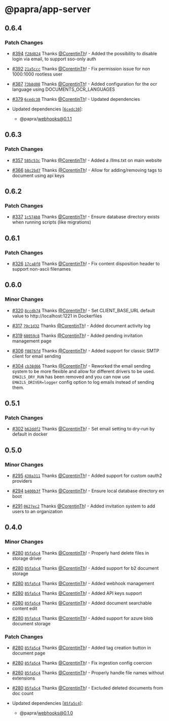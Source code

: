 # @papra/app-server

## 0.6.4

### Patch Changes

- [#394](https://github.com/papra-hq/papra/pull/394) [`f28d824`](https://github.com/papra-hq/papra/commit/f28d8245bf385d7be3b3b8ee449c3fdc88fa375c) Thanks [@CorentinTh](https://github.com/CorentinTh)! - Added the possibility to disable login via email, to support sso-only auth

- [#392](https://github.com/papra-hq/papra/pull/392) [`21a5ccc`](https://github.com/papra-hq/papra/commit/21a5ccce6d42fde143fd3596918dfdfc9af577a1) Thanks [@CorentinTh](https://github.com/CorentinTh)! - Fix permission issue for non 1000:1000 rootless user

- [#387](https://github.com/papra-hq/papra/pull/387) [`73b8d08`](https://github.com/papra-hq/papra/commit/73b8d080765b6eb9b479db39740cdc6972f6585d) Thanks [@CorentinTh](https://github.com/CorentinTh)! - Added configuration for the ocr language using DOCUMENTS_OCR_LANGUAGES

- [#379](https://github.com/papra-hq/papra/pull/379) [`6cedc30`](https://github.com/papra-hq/papra/commit/6cedc30716e320946f79a0a9fd8d3b26e834f4db) Thanks [@CorentinTh](https://github.com/CorentinTh)! - Updated dependencies

- Updated dependencies [[`6cedc30`](https://github.com/papra-hq/papra/commit/6cedc30716e320946f79a0a9fd8d3b26e834f4db)]:
  - @papra/webhooks@0.1.1

## 0.6.3

### Patch Changes

- [#357](https://github.com/papra-hq/papra/pull/357) [`585c53c`](https://github.com/papra-hq/papra/commit/585c53cd9d0d7dbd517dbb1adddfd9e7b70f9fe5) Thanks [@CorentinTh](https://github.com/CorentinTh)! - Added a /llms.txt on main website

- [#366](https://github.com/papra-hq/papra/pull/366) [`b8c2bd7`](https://github.com/papra-hq/papra/commit/b8c2bd70e3d0c215da34efcdcdf1b75da1ed96a1) Thanks [@CorentinTh](https://github.com/CorentinTh)! - Allow for adding/removing tags to document using api keys

## 0.6.2

### Patch Changes

- [#337](https://github.com/papra-hq/papra/pull/337) [`1c574b8`](https://github.com/papra-hq/papra/commit/1c574b8305eb7bde4f1b75ac38a610ca0120a613) Thanks [@CorentinTh](https://github.com/CorentinTh)! - Ensure database directory exists when running scripts (like migrations)

## 0.6.1

### Patch Changes

- [#326](https://github.com/papra-hq/papra/pull/326) [`17ca8f8`](https://github.com/papra-hq/papra/commit/17ca8f8f8110c3ffb550f67bfba817872370171c) Thanks [@CorentinTh](https://github.com/CorentinTh)! - Fix content disposition header to support non-ascii filenames

## 0.6.0

### Minor Changes

- [#320](https://github.com/papra-hq/papra/pull/320) [`8ccdb74`](https://github.com/papra-hq/papra/commit/8ccdb748349a3cacf38f032fd4d3beebce202487) Thanks [@CorentinTh](https://github.com/CorentinTh)! - Set CLIENT_BASE_URL default value to http://localhost:1221 in Dockerfiles

- [#317](https://github.com/papra-hq/papra/pull/317) [`79c1d32`](https://github.com/papra-hq/papra/commit/79c1d3206b140cf8b3d33ef8bda6098dcf4c9c9c) Thanks [@CorentinTh](https://github.com/CorentinTh)! - Added document activity log

- [#319](https://github.com/papra-hq/papra/pull/319) [`60059c8`](https://github.com/papra-hq/papra/commit/60059c895c4860cbfda69d3c989ad00542def65b) Thanks [@CorentinTh](https://github.com/CorentinTh)! - Added pending invitation management page

- [#306](https://github.com/papra-hq/papra/pull/306) [`f0876fd`](https://github.com/papra-hq/papra/commit/f0876fdc638d596c5b7f5eeb2e6cd9beecab328f) Thanks [@CorentinTh](https://github.com/CorentinTh)! - Added support for classic SMTP client for email sending

- [#304](https://github.com/papra-hq/papra/pull/304) [`cb38d66`](https://github.com/papra-hq/papra/commit/cb38d66485368429027826d7a1630e75fbe52e65) Thanks [@CorentinTh](https://github.com/CorentinTh)! - Reworked the email sending system to be more flexible and allow for different drivers to be used.
  `EMAILS_DRY_RUN` has been removed and you can now use `EMAILS_DRIVER=logger` config option to log emails instead of sending them.

## 0.5.1

### Patch Changes

- [#302](https://github.com/papra-hq/papra/pull/302) [`b62ddf2`](https://github.com/papra-hq/papra/commit/b62ddf2bc4d1b134b14c847ffa30b65cb29489af) Thanks [@CorentinTh](https://github.com/CorentinTh)! - Set email setting to dry-run by default in docker

## 0.5.0

### Minor Changes

- [#295](https://github.com/papra-hq/papra/pull/295) [`438a311`](https://github.com/papra-hq/papra/commit/438a31171c606138c4b7fa299fdd58dcbeaaf298) Thanks [@CorentinTh](https://github.com/CorentinTh)! - Added support for custom oauth2 providers

- [#294](https://github.com/papra-hq/papra/pull/294) [`b400b3f`](https://github.com/papra-hq/papra/commit/b400b3f18ddbeff33f8265f128d4bc8b67b27d77) Thanks [@CorentinTh](https://github.com/CorentinTh)! - Ensure local database directory en boot

- [#291](https://github.com/papra-hq/papra/pull/291) [`0627ec2`](https://github.com/papra-hq/papra/commit/0627ec25a422b7b820b08740cfc2905f9c55c00e) Thanks [@CorentinTh](https://github.com/CorentinTh)! - Added invitation system to add users to an organization

## 0.4.0

### Minor Changes

- [#280](https://github.com/papra-hq/papra/pull/280) [`85fa5c4`](https://github.com/papra-hq/papra/commit/85fa5c43424d139f5c2752a3ad644082e61d3d67) Thanks [@CorentinTh](https://github.com/CorentinTh)! - Properly hard delete files in storage driver

- [#280](https://github.com/papra-hq/papra/pull/280) [`85fa5c4`](https://github.com/papra-hq/papra/commit/85fa5c43424d139f5c2752a3ad644082e61d3d67) Thanks [@CorentinTh](https://github.com/CorentinTh)! - Added support for b2 document storage

- [#280](https://github.com/papra-hq/papra/pull/280) [`85fa5c4`](https://github.com/papra-hq/papra/commit/85fa5c43424d139f5c2752a3ad644082e61d3d67) Thanks [@CorentinTh](https://github.com/CorentinTh)! - Added webhook management

- [#280](https://github.com/papra-hq/papra/pull/280) [`85fa5c4`](https://github.com/papra-hq/papra/commit/85fa5c43424d139f5c2752a3ad644082e61d3d67) Thanks [@CorentinTh](https://github.com/CorentinTh)! - Added API keys support

- [#280](https://github.com/papra-hq/papra/pull/280) [`85fa5c4`](https://github.com/papra-hq/papra/commit/85fa5c43424d139f5c2752a3ad644082e61d3d67) Thanks [@CorentinTh](https://github.com/CorentinTh)! - Added document searchable content edit

- [#280](https://github.com/papra-hq/papra/pull/280) [`85fa5c4`](https://github.com/papra-hq/papra/commit/85fa5c43424d139f5c2752a3ad644082e61d3d67) Thanks [@CorentinTh](https://github.com/CorentinTh)! - Added support for azure blob document storage

### Patch Changes

- [#280](https://github.com/papra-hq/papra/pull/280) [`85fa5c4`](https://github.com/papra-hq/papra/commit/85fa5c43424d139f5c2752a3ad644082e61d3d67) Thanks [@CorentinTh](https://github.com/CorentinTh)! - Added tag creation button in document page

- [#280](https://github.com/papra-hq/papra/pull/280) [`85fa5c4`](https://github.com/papra-hq/papra/commit/85fa5c43424d139f5c2752a3ad644082e61d3d67) Thanks [@CorentinTh](https://github.com/CorentinTh)! - Fix ingestion config coercion

- [#280](https://github.com/papra-hq/papra/pull/280) [`85fa5c4`](https://github.com/papra-hq/papra/commit/85fa5c43424d139f5c2752a3ad644082e61d3d67) Thanks [@CorentinTh](https://github.com/CorentinTh)! - Properly handle file names without extensions

- [#280](https://github.com/papra-hq/papra/pull/280) [`85fa5c4`](https://github.com/papra-hq/papra/commit/85fa5c43424d139f5c2752a3ad644082e61d3d67) Thanks [@CorentinTh](https://github.com/CorentinTh)! - Excluded deleted documents from doc count

- Updated dependencies [[`85fa5c4`](https://github.com/papra-hq/papra/commit/85fa5c43424d139f5c2752a3ad644082e61d3d67)]:
  - @papra/webhooks@0.1.0
